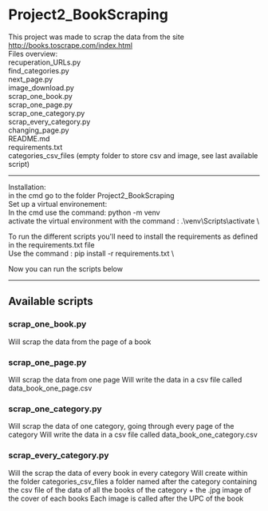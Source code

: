 
# Project2_BookScraping
This project was made to scrap the data from the site http://books.toscrape.com/index.html \
Files overview: \
recuperation_URLs.py \
find_categories.py \
next_page.py \
image_download.py \
scrap_one_book.py \
scrap_one_page.py \
scrap_one_category.py \
scrap_every_category.py\
changing_page.py \
README.md \
requirements.txt \
categories_csv_files (empty folder to store csv and image, see last available script)
***
Installation:\
in the cmd go to the folder Project2_BookScraping \
Set up a virtual environement: \
In the cmd use the command: python -m venv <environment name> \
activate the virtual environment with the command : .\venv\Scripts\activate \

To run the different scripts you'll need to install the requirements as defined in the requirements.txt file \
Use the command : pip install -r requirements.txt \

Now you can run the scripts below
***
## Available scripts
### scrap_one_book.py
Will scrap the data from the page of a book
### scrap_one_page.py
Will scrap the data from one page
Will write the data in a csv file called data_book_one_page.csv
### scrap_one_category.py
Will scrap the data of one category, going through every page of the category
Will write the data in a csv file called data_book_one_category.csv
### scrap_every_category.py
Will the scrap the data of every book in every category
Will create within the folder categories_csv_files a folder named after the category containing the csv file of the data of all the books of the category + the .jpg image of the cover of each books
Each image is called after the UPC of the book


